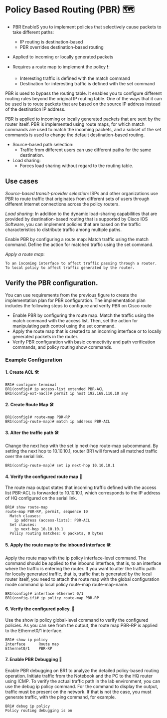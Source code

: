 # Policy Based Routing (PBR) :world_map:

* PBR EnableS you to implement policies that selectively cause packets to take different paths:
   +  IP routing is destination-based
   +  PBR overrides destination-based routing

* Applied to incoming or locally generated packets
* Requires a route map to implement the policy :exclamation::
   + Interesting traffic is defined with the match command
   + Destination for interesting traffic is defined with the set command

PBR is used to bypass the routing table. It enables you to configure different routing rules beyond the original IP routing table. One of the ways that it can be used is to route packets that are based on the source IP address instead of the destination IP address. 

PBR is applied to incoming or locally generated packets that are sent by the router itself. PBR is implemented using route maps, for which match commands are used to match the incoming packets, and a subset of the set commands is used to change the default destination-based routing.

* Source-based path selection:
    + Traffic from different users can use different paths for the same destination.
* Load sharing:
    + Forces load sharing without regard to the routing table.

## Use cases

_Source-based transit-provider selection_: ISPs and other organizations use PBR to route traffic that originates from different sets of users through different Internet connections across the policy routers.

_Load sharing_: In addition to the dynamic load-sharing capabilities that are provided by destination-based routing that is supported by Cisco IOS Software, you can implement policies that are based on the traffic characteristics to distribute traffic among multiple paths.

Enable PBR by configuring a route map:
Match traffic using the match command.
Define the action for matched traffic using the set command.

_Apply a route map_:

    To an incoming interface to affect traffic passing through a router.
    To local policy to affect traffic generated by the router.

## Verify the PBR configuration.

You can use requirements from the previous figure to create the implementation plan for PBR configuration. The implementation plan includes the following steps to configure and verify PBR on Cisco route

* Enable PBR by configuring the route map. Match the traffic using the match command with the access list. Then, set the action for manipulating path control using the set command.
* Apply the route map that is created to an incoming interface or to locally generated packets in the router.
* Verify PBR configuration with basic connectivity and path verification commands, and policy routing show commands.


### Example Configuration

#### 1. Create ACL :hammer_and_wrench:

```
BR1# configure terminal
BR1(config)# ip access-list extended PBR-ACL
BR1(config-ext-nacl)# permit ip host 192.168.110.10 any
```

#### 2. Create Route Map :hammer_and_wrench:

```
BR1(config)# route-map PBR-RP
BR1(config-route-map)# match ip address PBR-ACL
```

#### 3. Alter the traffic path :hammer_and_wrench:

Change the next hop with the set ip next-hop route-map subcommand. By setting the next hop to 10.10.10.1, router BR1 will forward all matched traffic over the serial link.

```
BR1(config-route-map)# set ip next-hop 10.10.10.1
```

#### 4. Verify the configured route map :rotating_light:

The route map output states that incoming traffic defined with the access list PBR-ACL is forwarded to 10.10.10.1, which corresponds to the IP address of HQ configured on the serial link.

```
BR1# show route-map
route-map PBR-RP, permit, sequence 10
  Match clauses:
    ip address (access-lists): PBR-ACL
  Set clauses:
    ip next-hop 10.10.10.1
  Policy routing matches: 0 packets, 0 bytes
```

#### 5. Apply the route map to the inbound interface :hammer_and_wrench:

Apply the route map with the ip policy interface-level command. The command should be applied to the inbound interface, that is, to an interface where the traffic is entering the router. If you want to alter the traffic path for locally generated traffic, that is, traffic that is generated by the local router itself, you need to attach the route map with the global configuration mode command ip local policy route-map route-map-name. 

```
BR1(config)# interface ethernet 0/1
BR1(config-if)# ip policy route-map PBR-RP
```

#### 6. Verify the configured policy. :rotating_light:

Use the show ip policy global-level command to verify the configured policies. As you can see from the output, the route map PBR-RP is applied to the Ethernet0/1 interface.

```
BR1# show ip policy
Interface      Route map
Ethernet0/1    PBR-RP
```

#### 7. Enable PBR Debugging :rotating_light:

Enable PBR debugging on BR1 to analyze the detailed policy-based routing operation. Initiate traffic from the Notebook and the PC to the HQ router using ICMP. To verify the actual traffic path in the lab environment, you can use the debug ip policy command. For the command to display the output, traffic must be present on the network. If that is not the case, you must generate traffic, with the ping command, for example.

```
BR1# debug ip policy
Policy routing debugging is on
```
